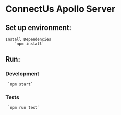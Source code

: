 # ConnectUs Apollo Server

## Set up environment:
		
	Install Dependencies 
		`npm install`

## Run:
  ### Development
     `npm start`

  ### Tests
     `npm run test`